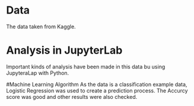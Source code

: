 # Data
The data taken from Kaggle.
# Analysis in JupyterLab
Important kinds of analysis have been made in this data bu using JupyteraLap with Python.

#Machine Learning Algorithm
As the data is a classification example data, Logistic Regression was used to create a prediction process.
The Accurcy score was good and other results were also checked.

